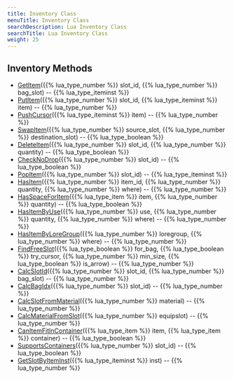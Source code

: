 ```yaml
---
title: Inventory Class
menuTitle: Inventory Class
searchDescription: Lua Inventory Class
searchTitle: Lua Inventory Class
weight: 25
---
```


## Inventory Methods
- [GetItem](getitem)({{% lua_type_number %}} slot_id, {{% lua_type_number %}} bag_slot) -- {{% lua_type_iteminst %}}
- [PutItem](putitem)({{% lua_type_number %}} slot_id, {{% lua_type_iteminst %}} item) -- {{% lua_type_number %}}
- [PushCursor](pushcursor)({{% lua_type_iteminst %}} item) -- {{% lua_type_number %}}
- [SwapItem](swapitem)({{% lua_type_number %}} source_slot, {{% lua_type_number %}} destination_slot) -- {{% lua_type_boolean %}}
- [DeleteItem](deleteitem)({{% lua_type_number %}} slot_id, {{% lua_type_number %}} quantity) -- {{% lua_type_boolean %}}
- [CheckNoDrop](checknodrop)({{% lua_type_number %}} slot_id) -- {{% lua_type_boolean %}}
- [PopItem](popitem)({{% lua_type_number %}} slot_id) -- {{% lua_type_iteminst %}}
- [HasItem](hasitem)({{% lua_type_number %}} item_id, {{% lua_type_number %}} quantity, {{% lua_type_number %}} where) -- {{% lua_type_number %}}
- [HasSpaceForItem](hasspaceforitem)({{% lua_type_item %}} item, {{% lua_type_number %}} quantity) -- {{% lua_type_boolean %}}
- [HasItemByUse](hasitembyuse)({{% lua_type_number %}} use, {{% lua_type_number %}} quantity, {{% lua_type_number %}} where) -- {{% lua_type_number %}}
- [HasItemByLoreGroup](hasitembyloregroup)({{% lua_type_number %}} loregroup, {{% lua_type_number %}} where) -- {{% lua_type_number %}}
- [FindFreeSlot](findfreeslot)({{% lua_type_boolean %}} for_bag, {{% lua_type_boolean %}} try_cursor, {{% lua_type_number %}} min_size, {{% lua_type_boolean %}} is_arrow) -- {{% lua_type_number %}}
- [CalcSlotId](calcslotid)({{% lua_type_number %}} slot_id, {{% lua_type_number %}} bag_slot) -- {{% lua_type_number %}}
- [CalcBagIdx](calcbagidx)({{% lua_type_number %}} slot_id) -- {{% lua_type_number %}}
- [CalcSlotFromMaterial](calcslotfrommaterial)({{% lua_type_number %}} material) -- {{% lua_type_number %}}
- [CalcMaterialFromSlot](calcmaterialfromslot)({{% lua_type_number %}} equipslot) -- {{% lua_type_number %}}
- [CanItemFitInContainer](canitemfitincontainer)({{% lua_type_item %}} item, {{% lua_type_item %}} container) -- {{% lua_type_boolean %}}
- [SupportsContainers](supportscontainers)({{% lua_type_number %}} slot_id) -- {{% lua_type_boolean %}}
- [GetSlotByItemInst](getslotbyiteminst)({{% lua_type_iteminst %}} inst) -- {{% lua_type_number %}}
